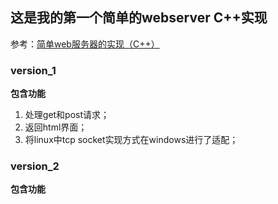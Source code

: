 ## 这是我的第一个简单的webserver C++实现

参考：[简单web服务器的实现（C++）](https://blog.csdn.net/qq_36573828/article/details/82784425)

### version_1

**包含功能**

1. 处理get和post请求；
2. 返回html界面；
3. 将linux中tcp socket实现方式在windows进行了适配；

### version_2

**包含功能**





